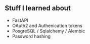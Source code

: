 Stuff I learned about
---
* FastAPI
* OAuth2 and Authenication tokens
* PosgreSQL / Sqlalchemy / Alembic
* Password hashing
